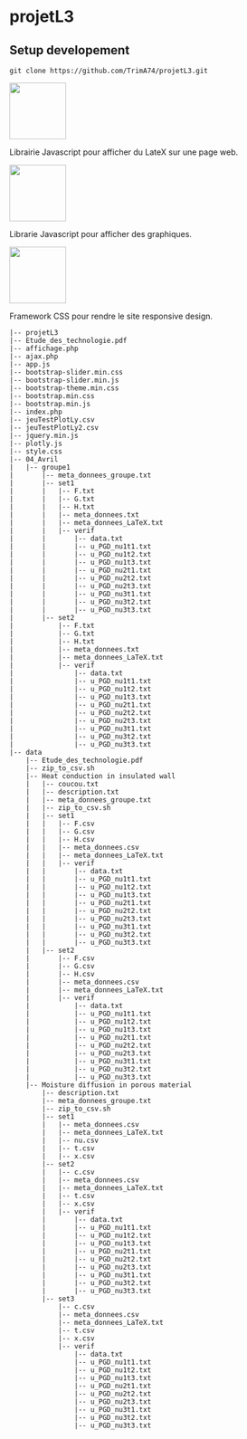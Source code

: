 # projetL3

Setup developement
------------------

    git clone https://github.com/TrimA74/projetL3.git
  

<img src="https://pbs.twimg.com/media/C7YC-6EXkAUOWFV.jpg" width="100">

Librairie Javascript pour afficher du LateX sur une page web.

<img src="https://plot.ly/static/enterprise/img/alternatives/logo-plotlyjs.048e93af0e82.png" width="100">

Librarie Javascript pour afficher des graphiques.

<img src="http://www.hugochaume.com/blog/wp-content/uploads/2016/02/solutions_bootstrap.png" width="100">

Framework CSS pour rendre le site responsive design.


    |-- projetL3
    |-- Etude_des_technologie.pdf
    |-- affichage.php
    |-- ajax.php
    |-- app.js
    |-- bootstrap-slider.min.css
    |-- bootstrap-slider.min.js
    |-- bootstrap-theme.min.css
    |-- bootstrap.min.css
    |-- bootstrap.min.js
    |-- index.php
    |-- jeuTestPlotLy.csv
    |-- jeuTestPlotLy2.csv
    |-- jquery.min.js
    |-- plotly.js
    |-- style.css
    |-- 04_Avril
    |   |-- groupe1
    |       |-- meta_donnees_groupe.txt
    |       |-- set1
    |       |   |-- F.txt
    |       |   |-- G.txt
    |       |   |-- H.txt
    |       |   |-- meta_donnees.txt
    |       |   |-- meta_donnees_LaTeX.txt
    |       |   |-- verif
    |       |       |-- data.txt
    |       |       |-- u_PGD_nu1t1.txt
    |       |       |-- u_PGD_nu1t2.txt
    |       |       |-- u_PGD_nu1t3.txt
    |       |       |-- u_PGD_nu2t1.txt
    |       |       |-- u_PGD_nu2t2.txt
    |       |       |-- u_PGD_nu2t3.txt
    |       |       |-- u_PGD_nu3t1.txt
    |       |       |-- u_PGD_nu3t2.txt
    |       |       |-- u_PGD_nu3t3.txt
    |       |-- set2
    |           |-- F.txt
    |           |-- G.txt
    |           |-- H.txt
    |           |-- meta_donnees.txt
    |           |-- meta_donnees_LaTeX.txt
    |           |-- verif
    |               |-- data.txt
    |               |-- u_PGD_nu1t1.txt
    |               |-- u_PGD_nu1t2.txt
    |               |-- u_PGD_nu1t3.txt
    |               |-- u_PGD_nu2t1.txt
    |               |-- u_PGD_nu2t2.txt
    |               |-- u_PGD_nu2t3.txt
    |               |-- u_PGD_nu3t1.txt
    |               |-- u_PGD_nu3t2.txt
    |               |-- u_PGD_nu3t3.txt
    |-- data
        |-- Etude_des_technologie.pdf
        |-- zip_to_csv.sh
        |-- Heat conduction in insulated wall
        |   |-- coucou.txt
        |   |-- description.txt
        |   |-- meta_donnees_groupe.txt
        |   |-- zip_to_csv.sh
        |   |-- set1
        |   |   |-- F.csv
        |   |   |-- G.csv
        |   |   |-- H.csv
        |   |   |-- meta_donnees.csv
        |   |   |-- meta_donnees_LaTeX.txt
        |   |   |-- verif
        |   |       |-- data.txt
        |   |       |-- u_PGD_nu1t1.txt
        |   |       |-- u_PGD_nu1t2.txt
        |   |       |-- u_PGD_nu1t3.txt
        |   |       |-- u_PGD_nu2t1.txt
        |   |       |-- u_PGD_nu2t2.txt
        |   |       |-- u_PGD_nu2t3.txt
        |   |       |-- u_PGD_nu3t1.txt
        |   |       |-- u_PGD_nu3t2.txt
        |   |       |-- u_PGD_nu3t3.txt
        |   |-- set2
        |       |-- F.csv
        |       |-- G.csv
        |       |-- H.csv
        |       |-- meta_donnees.csv
        |       |-- meta_donnees_LaTeX.txt
        |       |-- verif
        |           |-- data.txt
        |           |-- u_PGD_nu1t1.txt
        |           |-- u_PGD_nu1t2.txt
        |           |-- u_PGD_nu1t3.txt
        |           |-- u_PGD_nu2t1.txt
        |           |-- u_PGD_nu2t2.txt
        |           |-- u_PGD_nu2t3.txt
        |           |-- u_PGD_nu3t1.txt
        |           |-- u_PGD_nu3t2.txt
        |           |-- u_PGD_nu3t3.txt
        |-- Moisture diffusion in porous material
            |-- description.txt
            |-- meta_donnees_groupe.txt
            |-- zip_to_csv.sh
            |-- set1
            |   |-- meta_donnees.csv
            |   |-- meta_donnees_LaTeX.txt
            |   |-- nu.csv
            |   |-- t.csv
            |   |-- x.csv
            |-- set2
            |   |-- c.csv
            |   |-- meta_donnees.csv
            |   |-- meta_donnees_LaTeX.txt
            |   |-- t.csv
            |   |-- x.csv
            |   |-- verif
            |       |-- data.txt
            |       |-- u_PGD_nu1t1.txt
            |       |-- u_PGD_nu1t2.txt
            |       |-- u_PGD_nu1t3.txt
            |       |-- u_PGD_nu2t1.txt
            |       |-- u_PGD_nu2t2.txt
            |       |-- u_PGD_nu2t3.txt
            |       |-- u_PGD_nu3t1.txt
            |       |-- u_PGD_nu3t2.txt
            |       |-- u_PGD_nu3t3.txt
            |-- set3
                |-- c.csv
                |-- meta_donnees.csv
                |-- meta_donnees_LaTeX.txt
                |-- t.csv
                |-- x.csv
                |-- verif
                    |-- data.txt
                    |-- u_PGD_nu1t1.txt
                    |-- u_PGD_nu1t2.txt
                    |-- u_PGD_nu1t3.txt
                    |-- u_PGD_nu2t1.txt
                    |-- u_PGD_nu2t2.txt
                    |-- u_PGD_nu2t3.txt
                    |-- u_PGD_nu3t1.txt
                    |-- u_PGD_nu3t2.txt
                    |-- u_PGD_nu3t3.txt
